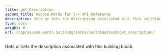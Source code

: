 ```yaml
---
title: get_Description
second_title: Aspose.Words for C++ API Reference
description: Gets or sets the description associated with this building block. 
type: docs
weight: 0
url: /cpp/aspose.words.buildingblocks/buildingblock/get_description/
---
```


Gets or sets the description associated with this building block. 

